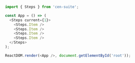 <!--start-code-->

```js
import { Steps } from 'cen-suite';

const App = () => (
  <Steps current={1}>
    <Steps.Item />
    <Steps.Item />
    <Steps.Item />
    <Steps.Item />
  </Steps>
);

ReactDOM.render(<App />, document.getElementById('root'));
```

<!--end-code-->
